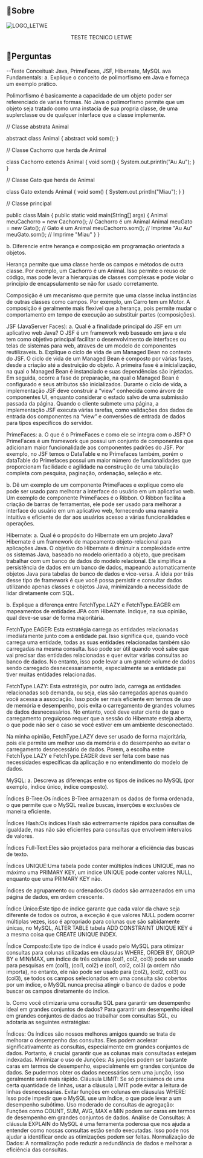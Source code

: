 <br>

## 📌Sobre

![LOGO_LETWE](https://letwe.com.br/wp-content/uploads/2022/08/LOGO_LETWE-OFICIAL.svg)

<div>
    <p align="center">
    TESTE TECNICO LETWE
    </p>
</div>

## 📝Perguntas
--Teste Conceitual: Java, PrimeFaces, JSF, Hibernate, MySQL
ava Fundamentals:
a. Explique o conceito de polimorfismo em Java e forneça um exemplo prático.

Polimorfismo é basicamente a capacidade de um objeto poder ser referenciado de varias formas.
No Java o polimorfismo permite que um objeto seja tratado como uma instacia de sua propria classe, de uma suplerclasse ou de qualquer interface que a classe implemente.

// Classe abstrata Animal

abstract class Animal {
    abstract void som();
}

// Classe Cachorro que herda de Animal

class Cachorro extends Animal {
    void som() {
        System.out.println("Au Au");
    }
}

// Classe Gato que herda de Animal

class Gato extends Animal {
    void som() {
        System.out.println("Miau");
    }
}

// Classe principal

public class Main { 
    public static void main(String[] args) {
        Animal meuCachorro = new Cachorro(); // Cachorro é um Animal
        Animal meuGato = new Gato(); // Gato é um Animal
        meuCachorro.som(); // Imprime "Au Au"
        meuGato.som(); // Imprime "Miau"
    }
}


b. Diferencie entre herança e composição em programação orientada a objetos.

Herança permite que uma classe herde os campos e métodos de outra classe. Por exemplo, um Cachorro é um Animal. 
Isso permite o reuso de código, mas pode levar a hierarquias de classes complexas e pode violar o princípio de encapsulamento se não for usado corretamente.

Composição é um mecanismo que permite que uma classe inclua instâncias de outras classes como campos.
Por exemplo, um Carro tem um Motor. A composição é geralmente mais flexível que a herança, pois permite mudar o comportamento em tempo de execução ao substituir partes (composições).

JSF (JavaServer Faces):
a. Qual é a finalidade principal do JSF em um aplicativo web Java?
O JSF é um framework web baseado em java e ele tem como objetivo principal facilitar o desenvolvimento de interfaces ou telas de sistemas para web, atraves de um modelo de componentes reutilizaveis.
b. Explique o ciclo de vida de um Managed Bean no contexto do JSF.
O ciclo de vida de um Managed Bean é composto por várias fases, desde a criação até a destruição do objeto.
A primeira fase é a inicialização, na qual o Managed Bean é instanciado e suas dependências são injetadas.
Em seguida, ocorre a fase de preparação, na qual o Managed Bean é configurado e seus atributos são inicializados.
Durante o ciclo de vida, a implementação JSF deve construir a “view” conhecida como árvore de componentes UI, enquanto considerar o estado salvo de uma submissão passada da página.
Quando o cliente submete uma página, a implementação JSF executa várias tarefas, como validações dos dados de entrada dos componentes na “view” e conversões de entrada de dados para tipos específicos do servidor.


PrimeFaces:
a. O que é o PrimeFaces e como ele se integra com o JSF?
O PrimeFaces é um framework que possui um conjunto de componentes que adicionam maior funcionalidade aos componentes padrões do JSF.
Por exemplo, no JSF temos o DataTable e no Primefaces também, porém o dataTable do Primefaces possui um maior número de funcionalidades que proporcionam facilidade e agilidade na construção de uma tabulação completa com pesquisa, paginação, ordenação, seleção e etc.

b. Dê um exemplo de um componente PrimeFaces e explique como ele pode ser usado para melhorar a interface do usuário em um aplicativo web.
Um exemplo de componente PrimeFaces é o Ribbon.
O Ribbon facilita a criação de barras de ferramentas, ele pode ser usado para melhorar a interface do usuário em um aplicativo web, fornecendo uma maneira intuitiva e eficiente de dar aos usuários acesso a várias funcionalidades e operações.

Hibernate:
a. Qual é o propósito do Hibernate em um projeto Java?
Hibernate é um framework de mapeamento objeto-relacional para aplicações Java.
O objetivo do Hibernate é diminuir a complexidade entre os sistemas Java, baseado no modelo orientado a objeto, que precisam trabalhar com um banco de dados do modelo relacional.
Ele simplifica a persistência de dados em um banco de dados, mapeando automaticamente objetos Java para tabelas de banco de dados e vice-versa.
A ideia por trás desse tipo de framework é que você possa persistir e consultar dados utilizando apenas classes e objetos Java, minimizando a necessidade de lidar diretamente com SQL.

b. Explique a diferença entre FetchType.LAZY e FetchType.EAGER em mapeamentos de entidades JPA com Hibernate. Indique, na sua opinião, qual deve-se usar de forma majoritária.

FetchType.EAGER: Esta estratégia carrega as entidades relacionadas imediatamente junto com a entidade pai.
Isso significa que, quando você carrega uma entidade, todas as suas entidades relacionadas também são carregadas na mesma consulta.
Isso pode ser útil quando você sabe que vai precisar das entidades relacionadas e quer evitar várias consultas ao banco de dados.
No entanto, isso pode levar a um grande volume de dados sendo carregado desnecessariamente, especialmente se a entidade pai tiver muitas entidades relacionadas.

FetchType.LAZY: Esta estratégia, por outro lado, carrega as entidades relacionadas sob demanda, ou seja, elas são carregadas apenas quando você acessa a associação.
Isso pode ser mais eficiente em termos de uso de memória e desempenho, pois evita o carregamento de grandes volumes de dados desnecessários.
No entanto, você deve estar ciente de que o carregamento preguiçoso requer que a sessão do Hibernate esteja aberta, o que pode não ser o caso se você estiver em um ambiente desconectado.

Na minha opinião, FetchType.LAZY deve ser usado de forma majoritária, pois ele permite um melhor uso da memória e do desempenho ao evitar o carregamento desnecessário de dados.
Porem, a escolha entre FetchType.LAZY e FetchType.EAGER deve ser feita com base nas necessidades específicas da aplicação e no entendimento do modelo de dados.


MySQL:
a. Descreva as diferenças entre os tipos de índices no MySQL (por exemplo, índice único, índice composto).

Índices B-Tree:Os índices B-Tree armazenam os dados de forma ordenada, o que permite que o MySQL realize buscas, inserções e exclusões de maneira eficiente.

Índices Hash:Os índices Hash são extremamente rápidos para consultas de igualdade, mas não são eficientes para consultas que envolvem intervalos de valores.

Índices Full-Text:Eles são projetados para melhorar a eficiência das buscas de texto.

Índices UNIQUE:Uma tabela pode conter múltiplos índices UNIQUE, mas no máximo uma PRIMARY KEY, um índice UNIQUE pode conter valores NULL, enquanto que uma PRIMARY KEY não.

Índices de agrupamento ou ordenados:Os dados são armazenados em uma página de dados, em ordem crescente.

Índice Único:Este tipo de índice garante que cada valor da chave seja diferente de todos os outros, a exceção é que valores NULL podem ocorrer múltiplas vezes, isso é apropriado para colunas que são sabidamente únicas, no MySQL, ALTER TABLE tabela ADD CONSTRAINT UNIQUE KEY é a mesma coisa que CREATE UNIQUE INDEX.

Índice Composto:Este tipo de índice é usado pelo MySQL para otimizar consultas para colunas utilizadas em cláusulas WHERE, ORDER BY, GROUP BY e MIN/MAX, um índice de três colunas (col1, col2, col3) pode ser usado para pesquisas em (col1), (col1, col2) e (col1, col2, col3) (a ordem não importa), no entanto, ele não pode ser usado para (col2), (col2, col3) ou (col3), se todos os campos selecionados em uma consulta são cobertos por um índice, o MySQL nunca precisa atingir o banco de dados e pode buscar os campos diretamente do índice.

b. Como você otimizaria uma consulta SQL para garantir um desempenho ideal em grandes conjuntos de dados?
Para garantir um desempenho ideal em grandes conjuntos de dados ao trabalhar com consultas SQL, eu adotaria as seguintes estratégias:

Índices: Os índices são nossos melhores amigos quando se trata de melhorar o desempenho das consultas. 
Eles podem acelerar significativamente as consultas, especialmente em grandes conjuntos de dados.
Portanto, é crucial garantir que as colunas mais consultadas estejam indexadas.
Minimizar o uso de Junções: As junções podem ser bastante caras em termos de desempenho, especialmente em grandes conjuntos de dados.
Se pudermos obter os dados necessários sem uma junção, isso geralmente será mais rápido.
Cláusula LIMIT: Se só precisamos de uma certa quantidade de linhas, usar a cláusula LIMIT pode evitar a leitura de linhas desnecessárias.
Evitar funções em colunas em cláusulas WHERE: Isso pode impedir que o MySQL use um índice, o que pode levar a um desempenho subótimo.
Uso moderado de consultas de agregação: Funções como COUNT, SUM, AVG, MAX e MIN podem ser caras em termos de desempenho em grandes conjuntos de dados.
Análise de Consultas: A cláusula EXPLAIN do MySQL é uma ferramenta poderosa que nos ajuda a entender como nossas consultas estão sendo executadas.
Isso pode nos ajudar a identificar onde as otimizações podem ser feitas.
Normalização de Dados: A normalização pode reduzir a redundância de dados e melhorar a eficiência das consultas.
